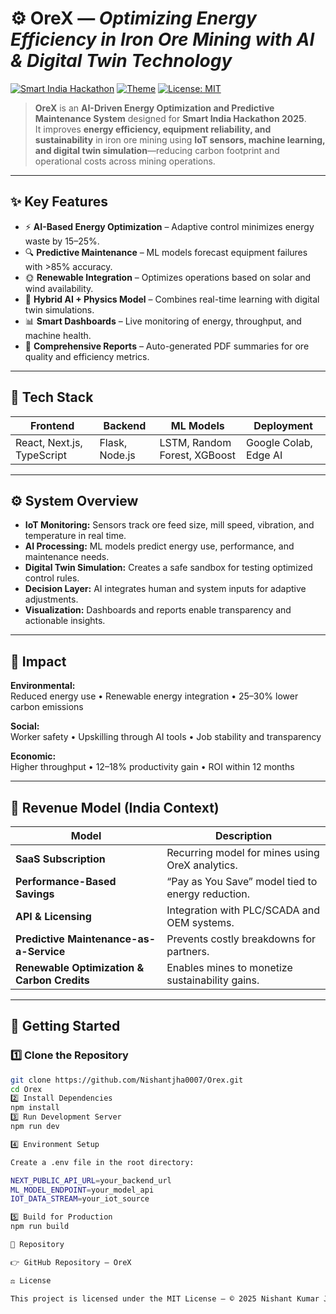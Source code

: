 # ⚙️ **OreX** — *Optimizing Energy Efficiency in Iron Ore Mining with AI & Digital Twin Technology*  

[![Smart India Hackathon](https://img.shields.io/badge/Event-SIH%202025-blue)](https://www.sih.gov.in/)
[![Theme](https://img.shields.io/badge/Theme-Miscellaneous-orange)](#)
[![License: MIT](https://img.shields.io/badge/License-MIT-yellow.svg)](LICENSE)

> **OreX** is an **AI-Driven Energy Optimization and Predictive Maintenance System** designed for **Smart India Hackathon 2025**.  
> It improves **energy efficiency, equipment reliability, and sustainability** in iron ore mining using **IoT sensors, machine learning, and digital twin simulation**—reducing carbon footprint and operational costs across mining operations.

---

## ✨ **Key Features**

- ⚡ **AI-Based Energy Optimization** – Adaptive control minimizes energy waste by 15–25%.  
- 🔍 **Predictive Maintenance** – ML models forecast equipment failures with >85% accuracy.  
- 🌞 **Renewable Integration** – Optimizes operations based on solar and wind availability.  
- 🧠 **Hybrid AI + Physics Model** – Combines real-time learning with digital twin simulations.  
- 📊 **Smart Dashboards** – Live monitoring of energy, throughput, and machine health.  
- 🧾 **Comprehensive Reports** – Auto-generated PDF summaries for ore quality and efficiency metrics.  

---

## 🚀 **Tech Stack**

| Frontend | Backend | ML Models | Deployment |
|-----------|----------|------------|-------------|
| React, Next.js, TypeScript | Flask, Node.js | LSTM, Random Forest, XGBoost | Google Colab, Edge AI |

---

## ⚙️ **System Overview**

- **IoT Monitoring:** Sensors track ore feed size, mill speed, vibration, and temperature in real time.  
- **AI Processing:** ML models predict energy use, performance, and maintenance needs.  
- **Digital Twin Simulation:** Creates a safe sandbox for testing optimized control rules.  
- **Decision Layer:** AI integrates human and system inputs for adaptive adjustments.  
- **Visualization:** Dashboards and reports enable transparency and actionable insights.  

---

## 🌿 **Impact**

**Environmental:**  
Reduced energy use • Renewable energy integration • 25–30% lower carbon emissions  

**Social:**  
Worker safety • Upskilling through AI tools • Job stability and transparency  

**Economic:**  
Higher throughput • 12–18% productivity gain • ROI within 12 months  

---

## 💼 **Revenue Model (India Context)**

| Model | Description |
|-------|--------------|
| **SaaS Subscription** | Recurring model for mines using OreX analytics. |
| **Performance-Based Savings** | “Pay as You Save” model tied to energy reduction. |
| **API & Licensing** | Integration with PLC/SCADA and OEM systems. |
| **Predictive Maintenance-as-a-Service** | Prevents costly breakdowns for partners. |
| **Renewable Optimization & Carbon Credits** | Enables mines to monetize sustainability gains. |

---

## 🔧 **Getting Started**

### 1️⃣ Clone the Repository
```bash
git clone https://github.com/Nishantjha0007/Orex.git
cd Orex
2️⃣ Install Dependencies
npm install
3️⃣ Run Development Server
npm run dev

4️⃣ Environment Setup

Create a .env file in the root directory:

NEXT_PUBLIC_API_URL=your_backend_url
ML_MODEL_ENDPOINT=your_model_api
IOT_DATA_STREAM=your_iot_source

5️⃣ Build for Production
npm run build

🔗 Repository

👉 GitHub Repository – OreX

⚖️ License

This project is licensed under the MIT License — © 2025 Nishant Kumar Jha
